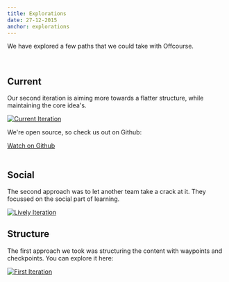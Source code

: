 ```yaml
---
title: Explorations
date: 27-12-2015
anchor: explorations
---
```

We have explored a few paths that we could take with Offcourse. 

<br>

## Current 

Our second iteration is aiming more towards a flatter structure, while maintaining the core idea's. 

[![Current Iteration](current-iteration.png)](http://staging.offcourse.io)

<div class="textbox__github-container">
  <p>We're open source, so check us out on Github:</p>
  <div class="textbox__github-button">
    <a class="github-button" href="https://github.com/offcourse/offcourse-frontend" data-style="mega" aria-label="Watch offcourse/offcourse-frontend on GitHub">Watch on Github</a>
  </div>
</div>

<br>

## Social

The second approach was to let another team take a crack at it. They focussed on the social part of learning.

[![Lively Iteration](iteration-lifely.png)](http://study.offcourse.io)

## Structure

The first approach we took was structuring the content with waypoints and checkpoints. You can explore it here: 

[![First Iteration](offcourse-first.png)](http://old.offcourse.io)




